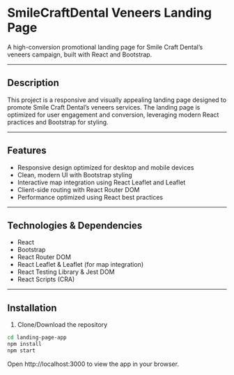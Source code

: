 # SmileCraftDental Veneers Landing Page

A high-conversion promotional landing page for Smile Craft Dental’s veneers campaign, built with React and Bootstrap.

---

## Description

This project is a responsive and visually appealing landing page designed to promote Smile Craft Dental’s veneers services. The landing page is optimized for user engagement and conversion, leveraging modern React practices and Bootstrap for styling.

---

## Features

- Responsive design optimized for desktop and mobile devices
- Clean, modern UI with Bootstrap styling
- Interactive map integration using React Leaflet and Leaflet
- Client-side routing with React Router DOM
- Performance optimized using React best practices

---

## Technologies & Dependencies

- React
- Bootstrap
- React Router DOM
- React Leaflet & Leaflet (for map integration)
- React Testing Library & Jest DOM
- React Scripts (CRA)

---

## Installation

1. Clone/Download the repository

```bash
cd landing-page-app
npm install
npm start
```

Open http://localhost:3000 to view the app in your browser.
